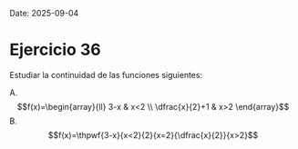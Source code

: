 Date: 2025-09-04

# Ejercicio 36


Estudiar la continuidad de las funciones siguientes:

A.  $$f(x)=\begin{array}{ll}
3-x & x<2 \\
\dfrac{x}{2}+1 & x>2
\end{array}$$
B.  $$f(x)=\thpwf{3-x}{x<2}{2}{x=2}{\dfrac{x}{2}}{x>2}$$
